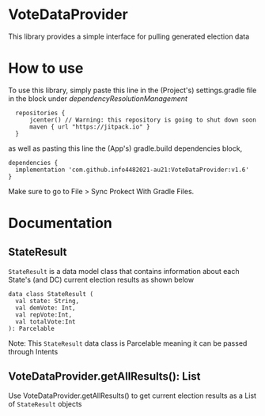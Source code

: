 # VoteDataProvider

This library provides a simple interface for pulling generated election data

# How to use

To use this library, simply paste this line in the (Project's) settings.gradle file in the block under *dependencyResolutionManagement*
  ```
    repositories {
        jcenter() // Warning: this repository is going to shut down soon
        maven { url "https://jitpack.io" }
    }
  ```
  
  as well as pasting this line  the (App's) gradle.build dependencies block, 
  ```    
  dependencies {
    implementation 'com.github.info4482021-au21:VoteDataProvider:v1.6'
  }
  ```
  
  Make sure to go to File > Sync Prokect With Gradle Files.

# Documentation

## StateResult

`StateResult` is a data model class that contains information about each State's (and DC) current election results as shown below


  ```
  data class StateResult (
    val state: String,
    val demVote: Int,
    val repVote:Int,
    val totalVote:Int
): Parcelable
  ```
  
Note: This `StateResult` data class is Parcelable meaning it can be passed through Intents

## VoteDataProvider.getAllResults(): List<StateResult>

Use VoteDataProvider.getAllResults() to get current election results as a List of `StateResult` objects
